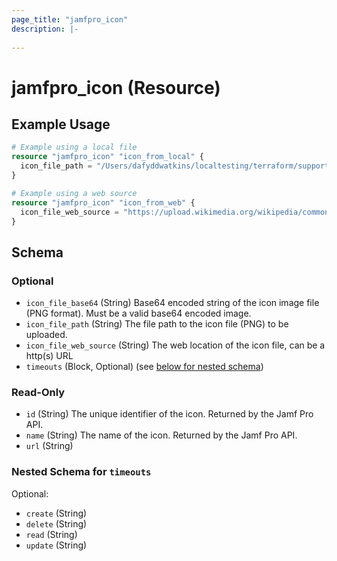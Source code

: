 ```yaml
---
page_title: "jamfpro_icon"
description: |-
  
---
```


# jamfpro_icon (Resource)


## Example Usage
```terraform
# Example using a local file
resource "jamfpro_icon" "icon_from_local" {
  icon_file_path = "/Users/dafyddwatkins/localtesting/terraform/support_files/icons/firefox_logo_icon_170152.png"
}

# Example using a web source
resource "jamfpro_icon" "icon_from_web" {
  icon_file_web_source = "https://upload.wikimedia.org/wikipedia/commons/1/16/Firefox_logo%2C_2017.png"
}
```

<!-- schema generated by tfplugindocs -->
## Schema

### Optional

- `icon_file_base64` (String) Base64 encoded string of the icon image file (PNG format). Must be a valid base64 encoded image.
- `icon_file_path` (String) The file path to the icon file (PNG) to be uploaded.
- `icon_file_web_source` (String) The web location of the icon file, can be a http(s) URL
- `timeouts` (Block, Optional) (see [below for nested schema](#nestedblock--timeouts))

### Read-Only

- `id` (String) The unique identifier of the icon. Returned by the Jamf Pro API.
- `name` (String) The name of the icon. Returned by the Jamf Pro API.
- `url` (String)

<a id="nestedblock--timeouts"></a>
### Nested Schema for `timeouts`

Optional:

- `create` (String)
- `delete` (String)
- `read` (String)
- `update` (String)